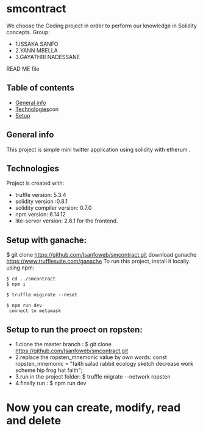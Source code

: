 # smcontract
We choose the Coding project in order to perform our knowledge in Solidity concepts.
Group:
* 1.ISSAKA SANFO
* 2.YANN MBELLA
* 3.GAYATHRI NADESSANE 

READ ME file
## Table of contents
* [General info](#general-info)
* [Technologies](#technologies)con
* [Setup](#setup)
## General info
This project is simple mini twitter application using solidity with etherum .
	
## Technologies
Project is created with:
* truffle version: 5.3.4
* solidity version :0.8.1
* solidity compiler version: 0.7.0
* npm version: 6.14.12
* lite-server version: 2.6.1 for the frontend.
	
## Setup with ganache:
$ git clone https://github.com/Isanfoweb/smcontract.git
download ganache https://www.trufflesuite.com/ganache
To run this project, install  it locally using npm:
```
$ cd ../smcontract
$ npm i

$ truffle migirate --reset

$ npm run dev
 connect to metamask 
 ```
## Setup to run the proect on ropsten:
 * 1.clone the master branch : $ git clone https://github.com/Isanfoweb/smcontract.git
 * 2.replace the ropsten_mnemonic value by own words: const ropsten_mnemonic = "faith salad rabbit ecology sketch decrease work scheme hip frog hat faith";
 * 3.run in the project folder: $ truffle migrate --network ropsten
 * 4.finally run : $ npm run dev

# Now you can create, modify, read and delete 







 
 


